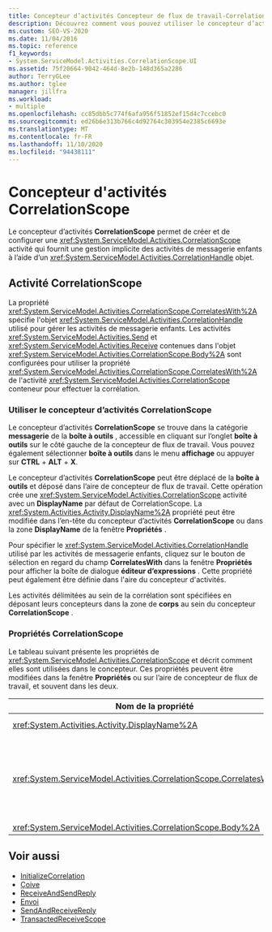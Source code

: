 ```yaml
---
title: Concepteur d’activités Concepteur de flux de travail-CorrelationScope
description: Découvrez comment vous pouvez utiliser le concepteur d’activités CorrelationScope pour créer et configurer une activité CorrelationScope.
ms.custom: SEO-VS-2020
ms.date: 11/04/2016
ms.topic: reference
f1_keywords:
- System.ServiceModel.Activities.CorrelationScope.UI
ms.assetid: 75f20664-9042-464d-8e2b-148d365a2286
author: TerryGLee
ms.author: tglee
manager: jillfra
ms.workload:
- multiple
ms.openlocfilehash: cc85dbb5c774f6afa956f51852ef15d4c7ccebc0
ms.sourcegitcommit: ed26b6e313b766c4d92764c303954e2385c6693e
ms.translationtype: MT
ms.contentlocale: fr-FR
ms.lasthandoff: 11/10/2020
ms.locfileid: "94438111"
---
```

# <a name="correlationscope-activity-designer"></a>Concepteur d'activités CorrelationScope

Le concepteur d’activités **CorrelationScope** permet de créer et de configurer une <xref:System.ServiceModel.Activities.CorrelationScope> activité qui fournit une gestion implicite des activités de messagerie enfants à l’aide d’un <xref:System.ServiceModel.Activities.CorrelationHandle> objet.

## <a name="the-correlationscope-activity"></a>Activité CorrelationScope

La propriété <xref:System.ServiceModel.Activities.CorrelationScope.CorrelatesWith%2A> spécifie l'objet <xref:System.ServiceModel.Activities.CorrelationHandle> utilisé pour gérer les activités de messagerie enfants. Les activités <xref:System.ServiceModel.Activities.Send> et <xref:System.ServiceModel.Activities.Receive> contenues dans l'objet <xref:System.ServiceModel.Activities.CorrelationScope.Body%2A> sont configurées pour utiliser la propriété <xref:System.ServiceModel.Activities.CorrelationScope.CorrelatesWith%2A> de l'activité <xref:System.ServiceModel.Activities.CorrelationScope> conteneur pour effectuer la corrélation.

### <a name="use-the-correlationscope-activity-designer"></a>Utiliser le concepteur d’activités CorrelationScope

Le concepteur d’activités **CorrelationScope** se trouve dans la catégorie **messagerie** de la **boîte à outils** , accessible en cliquant sur l’onglet **boîte à outils** sur le côté gauche de la concepteur de flux de travail. Vous pouvez également sélectionner **boîte à outils** dans le menu **affichage** ou appuyer sur **CTRL** + **ALT** + **X**.

Le concepteur d’activités **CorrelationScope** peut être déplacé de la **boîte à outils** et déposé dans l’aire de concepteur de flux de travail. Cette opération crée une <xref:System.ServiceModel.Activities.CorrelationScope> activité avec un **DisplayName** par défaut de CorrelationScope. La <xref:System.Activities.Activity.DisplayName%2A> propriété peut être modifiée dans l’en-tête du concepteur d’activités **CorrelationScope** ou dans la zone **DisplayName** de la fenêtre **Propriétés** .

Pour spécifier le <xref:System.ServiceModel.Activities.CorrelationHandle> utilisé par les activités de messagerie enfants, cliquez sur le bouton de sélection en regard du champ **CorrelatesWith** dans la fenêtre **Propriétés** pour afficher la boîte de dialogue **éditeur d’expressions** . Cette propriété peut également être définie dans l'aire du concepteur d'activités.

Les activités délimitées au sein de la corrélation sont spécifiées en déposant leurs concepteurs dans la zone de **corps** au sein du concepteur **CorrelationScope** .

### <a name="the-correlationscope-properties"></a>Propriétés CorrelationScope

Le tableau suivant présente les propriétés de <xref:System.ServiceModel.Activities.CorrelationScope> et décrit comment elles sont utilisées dans le concepteur. Ces propriétés peuvent être modifiées dans la fenêtre **Propriétés** ou sur l’aire de concepteur de flux de travail, et souvent dans les deux.

|Nom de la propriété|Obligatoire|Usage|
|-|--------------|-|
|<xref:System.Activities.Activity.DisplayName%2A>|Faux|Nom convivial facultatif de l'activité <xref:System.ServiceModel.Activities.InitializeCorrelation>.|
|<xref:System.ServiceModel.Activities.CorrelationScope.CorrelatesWith%2A>|Faux|Spécifie l'objet <xref:System.ServiceModel.Activities.CorrelationHandle> utilisé pour gérer les activités de messagerie enfants. Si vous ne définissez pas cette propriété, <xref:System.ServiceModel.Activities.CorrelationScope> crée automatiquement un objet <xref:System.ServiceModel.Activities.CorrelationHandle> implicite.|
|<xref:System.ServiceModel.Activities.CorrelationScope.Body%2A>|Faux|Spécifie les activités dans l'étendue de la corrélation.|

## <a name="see-also"></a>Voir aussi

- [InitializeCorrelation](../workflow-designer/initializecorrelation-activity-designer.md)
- [Çoive](../workflow-designer/receive-activity-designer.md)
- [ReceiveAndSendReply](../workflow-designer/receiveandsendreply-template-designer.md)
- [Envoi](../workflow-designer/send-activity-designer.md)
- [SendAndReceiveReply](../workflow-designer/sendandreceivereply-template-designer.md)
- [TransactedReceiveScope](../workflow-designer/transactedreceivescope-activity-designer.md)